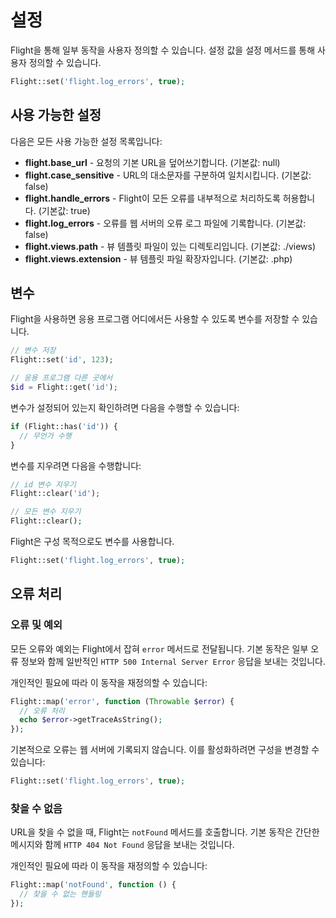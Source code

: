 # 설정

Flight을 통해 일부 동작을 사용자 정의할 수 있습니다. 설정 값을 설정 메서드를 통해 사용자 정의할 수 있습니다.

```php
Flight::set('flight.log_errors', true);
```

## 사용 가능한 설정

다음은 모든 사용 가능한 설정 목록입니다:

- **flight.base_url** - 요청의 기본 URL을 덮어쓰기합니다. (기본값: null)
- **flight.case_sensitive** - URL의 대소문자를 구분하여 일치시킵니다. (기본값: false)
- **flight.handle_errors** - Flight이 모든 오류를 내부적으로 처리하도록 허용합니다. (기본값: true)
- **flight.log_errors** - 오류를 웹 서버의 오류 로그 파일에 기록합니다. (기본값: false)
- **flight.views.path** - 뷰 템플릿 파일이 있는 디렉토리입니다. (기본값: ./views)
- **flight.views.extension** - 뷰 템플릿 파일 확장자입니다. (기본값: .php)

## 변수

Flight을 사용하면 응용 프로그램 어디에서든 사용할 수 있도록 변수를 저장할 수 있습니다.

```php
// 변수 저장
Flight::set('id', 123);

// 응용 프로그램 다른 곳에서
$id = Flight::get('id');
```
변수가 설정되어 있는지 확인하려면 다음을 수행할 수 있습니다:

```php
if (Flight::has('id')) {
  // 무언가 수행
}
```

변수를 지우려면 다음을 수행합니다:

```php
// id 변수 지우기
Flight::clear('id');

// 모든 변수 지우기
Flight::clear();
```

Flight은 구성 목적으로도 변수를 사용합니다.

```php
Flight::set('flight.log_errors', true);
```

## 오류 처리

### 오류 및 예외

모든 오류와 예외는 Flight에서 잡혀 `error` 메서드로 전달됩니다. 기본 동작은 일부 오류 정보와 함께 일반적인 `HTTP 500 Internal Server Error` 응답을 보내는 것입니다.

개인적인 필요에 따라 이 동작을 재정의할 수 있습니다:

```php
Flight::map('error', function (Throwable $error) {
  // 오류 처리
  echo $error->getTraceAsString();
});
```

기본적으로 오류는 웹 서버에 기록되지 않습니다. 이를 활성화하려면 구성을 변경할 수 있습니다:

```php
Flight::set('flight.log_errors', true);
```

### 찾을 수 없음

URL을 찾을 수 없을 때, Flight는 `notFound` 메서드를 호출합니다. 기본 동작은 간단한 메시지와 함께 `HTTP 404 Not Found` 응답을 보내는 것입니다.

개인적인 필요에 따라 이 동작을 재정의할 수 있습니다:

```php
Flight::map('notFound', function () {
  // 찾을 수 없는 핸들링
});
```